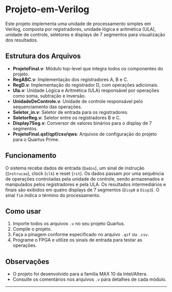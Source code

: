 # Projeto-em-Verilog

Este projeto implementa uma unidade de processamento simples em Verilog, composta por registradores, unidade lógica e aritmética (ULA), unidade de controle, seletores e displays de 7 segmentos para visualização dos resultados.

## Estrutura dos Arquivos

- **ProjetoFinal.v**: Módulo top-level que integra todos os componentes do projeto.
- **RegABC.v**: Implementação dos registradores A, B e C.
- **RegD.v**: Implementação do registrador D, com operações adicionais.
- **Ula.v**: Unidade Lógica e Aritmética (ULA) responsável por operações como soma, subtração e inversão.
- **UnidadeDeControle.v**: Unidade de controle responsável pelo sequenciamento das operações.
- **Seletor_in.v**: Seletor de entrada para os registradores.
- **SeletorReg.v**: Seletor entre os registradores B e C.
- **Display7Seg.v**: Conversor de valores binários para o display de 7 segmentos.
- **ProjetoFinal.qsf/qpf/csv/qws**: Arquivos de configuração do projeto para o Quartus Prime.

## Funcionamento

O sistema recebe dados de entrada (`Dados`), um sinal de instrução (`Instrucao`), clock (`clk`) e reset (`rst`). Os dados passam por uma sequência de operações controladas pela unidade de controle, sendo armazenados e manipulados pelos registradores e pela ULA. Os resultados intermediários e finais são exibidos em quatro displays de 7 segmentos (`Disp0` a `Disp3`). O sinal `fim` indica o término do processamento.

## Como usar

1. Importe todos os arquivos `.v` no seu projeto Quartus.
2. Compile o projeto.
3. Faça a pinagem conforme especificado no arquivo `.qsf` ou `.csv`.
4. Programe o FPGA e utilize os sinais de entrada para testar as operações.

## Observações

- O projeto foi desenvolvido para a família MAX 10 da Intel/Altera.
- Consulte os comentários nos arquivos `.v` para detalhes de cada módulo.

---
